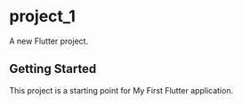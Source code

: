 # project_1

A new Flutter project.

## Getting Started

This project is a starting point for My First Flutter application.




